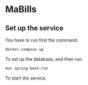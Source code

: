 # MaBills
## Set up the service
You have to run first the command:
```bash
docker-compose up
```
To set up the database, and then run:
```bash
mvn spring-boot:run
```
To start the service.